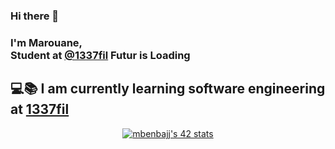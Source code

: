 ### Hi there 👋

### I'm Marouane,<br/> Student at [@1337fil](https://1337.ma/) Futur is Loading 
## 💻📚 I am currently learning software engineering at [1337fil](https://1337.ma/)


<p align="center"><a href="https://github.com/marbenMB"><img src="https://badge42.vercel.app/api/v2/cl2makpuv001109jnkfjm04up/stats?cursusId=21&coalitionId=74" alt="mbenbajj's 42 stats" /></a></p>
<br/>

<!---
marbenMB/marbenMB is a ✨ special ✨ repository because its `README.md` (this file) appears on your GitHub profile.
You can click the Preview link to take a look at your changes.
--->
